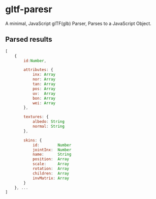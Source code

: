 # gltf-paresr

A minimal, JavaScript glTF(glb) Parser, Parses to a JavaScript Object.

## Parsed results

```javascript
[
    {
        id:Number,

        attributes: {
            inx: Array
            nor: Array
            tan: Array
            pos: Array
            uv:  Array
            bon: Array
            wei: Array
        },

        textures: {
            albedo: String
            normal: String
        },

        skins: {
            id:        Number
            jointInx:  Number
            name:      String
            position:  Array
            scale:     Array
            rotation:  Array
            children:  Array
            invMatrix: Array
        }
    }, ...
]    
```